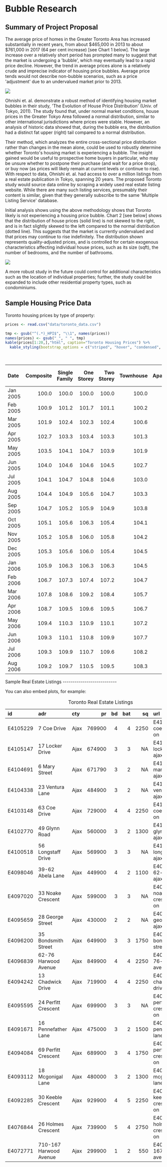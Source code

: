 Bubble Research
================

Summary of Project Proposal
---------------------------

The average price of homes in the Greater Toronto Area has increased substantially in recent years, from about $465,000 in 2013 to about $761,000 in 2017 (64 per cent increase) \[see Chart 1 below\]. The large increase over a relatively short period has prompted many to suggest that the market is undergoing a 'bubble', which may eventually lead to a rapid price decline. However, the trend in average prices alone is a relatively crude and imprecise indicator of housing price bubbles. Average price tends would not describe non-bubble scenarios, such as a price 'adjustment' due to an undervalued market prior to 2013.

![](Chart%201%20-%20Average%20House%20Prices.png)

Ohnishi et. al. demonstrate a robust method of identifying housing market bubbles in their study, 'The Evolution of House Price Distribution' (Univ. of Tokyo, 2011). The study found that, under normal market conditions, house prices in the Greater Tokyo Area followed a normal distribution, similar to other international jurisdictions where prices were stable. However, an analysis of historic data showed that, during the bubble era, the distribution had a distinct fat upper (right) tail compared to a normal distribution.

Their method, which analyzes the entire cross-sectional price distribution rather than changes in the mean alone, could be used to robustly determine whether Toronto's housing market is experiencing a bubble. The insight gained would be useful to prospective home buyers in particular, who may be unsure whether to postpone their purchase (and wait for a price drop), or buy now (as prices will likely remain at current levels or continue to rise). With respect to data, Ohnishi et. al. had access to over a million listings from a real estate publication in Tokyo, spanning 20 years. The proposed Toronto study would source data online by scraping a widely used real estate listing website. While there are many such listing services, presumably their content is similar, given that they generally subscribe to the same 'Multiple Listing Service' database.

Initial analysis shows using the above methodology shows that Toronto likely is not experiencing a housing price bubble. Chart 2 \[see below\] shows that the distribution of house prices (solid line) is not skewed to the right, and is in fact slightly skewed to the left compared to the normal distribution (dotted line). This suggests that the market is currently undervalued and that prices may continue to rise indefinitely. The distribution shown represents quality-adjusted prices, and is controlled for certain exogenous characteristics affecting individual house prices, such as its size (sqft), the number of bedrooms, and the number of bathrooms.

![](Chart%202%20-%20Distribution%20of%20House%20Prices.png)

A more robust study in the future could control for additional characteristics such as the location of individual properties; further, the study could be expanded to include other residential property types, such as condominiums.

Sample Housing Price Data
-------------------------

Toronto housing prices by type of property:

``` r
prices <- read.csv("data/toronto_data.csv")

tmp <- gsub("^(.*)_HPI$", "\\1", names(prices))
names(prices) <- gsub("_", " ", tmp)
kable(prices[1:20,],"html", caption="Toronto Housing Prices") %>%
  kable_styling(bootstrap_options = c("striped", "hover", "condensed",  font_size = 8))
```

<table class="table table-striped table-hover table-condensed" style="margin-left: auto; margin-right: auto;">
<caption>
Toronto Housing Prices
</caption>
<thead>
<tr>
<th style="text-align:left;">
Date
</th>
<th style="text-align:right;">
Composite
</th>
<th style="text-align:right;">
Single Family
</th>
<th style="text-align:right;">
One Storey
</th>
<th style="text-align:right;">
Two Storey
</th>
<th style="text-align:right;">
Townhouse
</th>
<th style="text-align:right;">
Apartment
</th>
<th style="text-align:right;">
Composite Benchmark
</th>
<th style="text-align:right;">
Single Family Benchmark
</th>
<th style="text-align:right;">
One Storey Benchmark
</th>
<th style="text-align:right;">
Two Storey Benchmark
</th>
<th style="text-align:right;">
Townhouse Benchmark
</th>
<th style="text-align:right;">
Apartment Benchmark
</th>
</tr>
</thead>
<tbody>
<tr>
<td style="text-align:left;">
Jan 2005
</td>
<td style="text-align:right;">
100.0
</td>
<td style="text-align:right;">
100.0
</td>
<td style="text-align:right;">
100.0
</td>
<td style="text-align:right;">
100.0
</td>
<td style="text-align:right;">
100.0
</td>
<td style="text-align:right;">
100.0
</td>
<td style="text-align:right;">
304000
</td>
<td style="text-align:right;">
344600
</td>
<td style="text-align:right;">
304900
</td>
<td style="text-align:right;">
358400
</td>
<td style="text-align:right;">
221900
</td>
<td style="text-align:right;">
199800
</td>
</tr>
<tr>
<td style="text-align:left;">
Feb 2005
</td>
<td style="text-align:right;">
100.9
</td>
<td style="text-align:right;">
101.2
</td>
<td style="text-align:right;">
101.7
</td>
<td style="text-align:right;">
101.1
</td>
<td style="text-align:right;">
100.2
</td>
<td style="text-align:right;">
100.1
</td>
<td style="text-align:right;">
306700
</td>
<td style="text-align:right;">
348700
</td>
<td style="text-align:right;">
310100
</td>
<td style="text-align:right;">
362300
</td>
<td style="text-align:right;">
222300
</td>
<td style="text-align:right;">
200000
</td>
</tr>
<tr>
<td style="text-align:left;">
Mar 2005
</td>
<td style="text-align:right;">
101.9
</td>
<td style="text-align:right;">
102.4
</td>
<td style="text-align:right;">
102.3
</td>
<td style="text-align:right;">
102.4
</td>
<td style="text-align:right;">
100.6
</td>
<td style="text-align:right;">
100.7
</td>
<td style="text-align:right;">
309700
</td>
<td style="text-align:right;">
352800
</td>
<td style="text-align:right;">
312000
</td>
<td style="text-align:right;">
367000
</td>
<td style="text-align:right;">
223200
</td>
<td style="text-align:right;">
201200
</td>
</tr>
<tr>
<td style="text-align:left;">
Apr 2005
</td>
<td style="text-align:right;">
102.7
</td>
<td style="text-align:right;">
103.3
</td>
<td style="text-align:right;">
103.4
</td>
<td style="text-align:right;">
103.3
</td>
<td style="text-align:right;">
101.3
</td>
<td style="text-align:right;">
101.2
</td>
<td style="text-align:right;">
312200
</td>
<td style="text-align:right;">
356000
</td>
<td style="text-align:right;">
315300
</td>
<td style="text-align:right;">
370200
</td>
<td style="text-align:right;">
224700
</td>
<td style="text-align:right;">
202200
</td>
</tr>
<tr>
<td style="text-align:left;">
May 2005
</td>
<td style="text-align:right;">
103.5
</td>
<td style="text-align:right;">
104.1
</td>
<td style="text-align:right;">
104.7
</td>
<td style="text-align:right;">
103.9
</td>
<td style="text-align:right;">
101.9
</td>
<td style="text-align:right;">
102.1
</td>
<td style="text-align:right;">
314600
</td>
<td style="text-align:right;">
358700
</td>
<td style="text-align:right;">
319300
</td>
<td style="text-align:right;">
372400
</td>
<td style="text-align:right;">
226100
</td>
<td style="text-align:right;">
204000
</td>
</tr>
<tr>
<td style="text-align:left;">
Jun 2005
</td>
<td style="text-align:right;">
104.0
</td>
<td style="text-align:right;">
104.6
</td>
<td style="text-align:right;">
104.6
</td>
<td style="text-align:right;">
104.5
</td>
<td style="text-align:right;">
102.7
</td>
<td style="text-align:right;">
102.4
</td>
<td style="text-align:right;">
316100
</td>
<td style="text-align:right;">
360400
</td>
<td style="text-align:right;">
319000
</td>
<td style="text-align:right;">
374500
</td>
<td style="text-align:right;">
227800
</td>
<td style="text-align:right;">
204600
</td>
</tr>
<tr>
<td style="text-align:left;">
Jul 2005
</td>
<td style="text-align:right;">
104.1
</td>
<td style="text-align:right;">
104.7
</td>
<td style="text-align:right;">
104.8
</td>
<td style="text-align:right;">
104.6
</td>
<td style="text-align:right;">
103.0
</td>
<td style="text-align:right;">
102.8
</td>
<td style="text-align:right;">
316400
</td>
<td style="text-align:right;">
360800
</td>
<td style="text-align:right;">
319600
</td>
<td style="text-align:right;">
374900
</td>
<td style="text-align:right;">
228500
</td>
<td style="text-align:right;">
205400
</td>
</tr>
<tr>
<td style="text-align:left;">
Aug 2005
</td>
<td style="text-align:right;">
104.4
</td>
<td style="text-align:right;">
104.9
</td>
<td style="text-align:right;">
105.6
</td>
<td style="text-align:right;">
104.7
</td>
<td style="text-align:right;">
103.3
</td>
<td style="text-align:right;">
103.1
</td>
<td style="text-align:right;">
317300
</td>
<td style="text-align:right;">
361500
</td>
<td style="text-align:right;">
322000
</td>
<td style="text-align:right;">
375200
</td>
<td style="text-align:right;">
229200
</td>
<td style="text-align:right;">
206000
</td>
</tr>
<tr>
<td style="text-align:left;">
Sep 2005
</td>
<td style="text-align:right;">
104.7
</td>
<td style="text-align:right;">
105.2
</td>
<td style="text-align:right;">
105.9
</td>
<td style="text-align:right;">
104.9
</td>
<td style="text-align:right;">
103.8
</td>
<td style="text-align:right;">
103.6
</td>
<td style="text-align:right;">
318300
</td>
<td style="text-align:right;">
362500
</td>
<td style="text-align:right;">
322900
</td>
<td style="text-align:right;">
376000
</td>
<td style="text-align:right;">
230300
</td>
<td style="text-align:right;">
207000
</td>
</tr>
<tr>
<td style="text-align:left;">
Oct 2005
</td>
<td style="text-align:right;">
105.1
</td>
<td style="text-align:right;">
105.6
</td>
<td style="text-align:right;">
106.3
</td>
<td style="text-align:right;">
105.4
</td>
<td style="text-align:right;">
104.1
</td>
<td style="text-align:right;">
103.7
</td>
<td style="text-align:right;">
319500
</td>
<td style="text-align:right;">
363900
</td>
<td style="text-align:right;">
324200
</td>
<td style="text-align:right;">
377700
</td>
<td style="text-align:right;">
231000
</td>
<td style="text-align:right;">
207200
</td>
</tr>
<tr>
<td style="text-align:left;">
Nov 2005
</td>
<td style="text-align:right;">
105.2
</td>
<td style="text-align:right;">
105.8
</td>
<td style="text-align:right;">
106.0
</td>
<td style="text-align:right;">
105.8
</td>
<td style="text-align:right;">
104.2
</td>
<td style="text-align:right;">
103.5
</td>
<td style="text-align:right;">
319800
</td>
<td style="text-align:right;">
364600
</td>
<td style="text-align:right;">
323200
</td>
<td style="text-align:right;">
379200
</td>
<td style="text-align:right;">
231200
</td>
<td style="text-align:right;">
206800
</td>
</tr>
<tr>
<td style="text-align:left;">
Dec 2005
</td>
<td style="text-align:right;">
105.3
</td>
<td style="text-align:right;">
105.6
</td>
<td style="text-align:right;">
106.0
</td>
<td style="text-align:right;">
105.4
</td>
<td style="text-align:right;">
104.5
</td>
<td style="text-align:right;">
104.9
</td>
<td style="text-align:right;">
320100
</td>
<td style="text-align:right;">
363900
</td>
<td style="text-align:right;">
323200
</td>
<td style="text-align:right;">
377700
</td>
<td style="text-align:right;">
231800
</td>
<td style="text-align:right;">
209600
</td>
</tr>
<tr>
<td style="text-align:left;">
Jan 2006
</td>
<td style="text-align:right;">
105.9
</td>
<td style="text-align:right;">
106.3
</td>
<td style="text-align:right;">
106.3
</td>
<td style="text-align:right;">
106.3
</td>
<td style="text-align:right;">
104.5
</td>
<td style="text-align:right;">
104.9
</td>
<td style="text-align:right;">
321900
</td>
<td style="text-align:right;">
366300
</td>
<td style="text-align:right;">
324200
</td>
<td style="text-align:right;">
381000
</td>
<td style="text-align:right;">
231800
</td>
<td style="text-align:right;">
209600
</td>
</tr>
<tr>
<td style="text-align:left;">
Feb 2006
</td>
<td style="text-align:right;">
106.7
</td>
<td style="text-align:right;">
107.3
</td>
<td style="text-align:right;">
107.4
</td>
<td style="text-align:right;">
107.2
</td>
<td style="text-align:right;">
104.7
</td>
<td style="text-align:right;">
105.8
</td>
<td style="text-align:right;">
324300
</td>
<td style="text-align:right;">
369700
</td>
<td style="text-align:right;">
327500
</td>
<td style="text-align:right;">
384200
</td>
<td style="text-align:right;">
232300
</td>
<td style="text-align:right;">
211400
</td>
</tr>
<tr>
<td style="text-align:left;">
Mar 2006
</td>
<td style="text-align:right;">
107.8
</td>
<td style="text-align:right;">
108.6
</td>
<td style="text-align:right;">
109.2
</td>
<td style="text-align:right;">
108.4
</td>
<td style="text-align:right;">
105.7
</td>
<td style="text-align:right;">
106.1
</td>
<td style="text-align:right;">
327700
</td>
<td style="text-align:right;">
374200
</td>
<td style="text-align:right;">
333000
</td>
<td style="text-align:right;">
388500
</td>
<td style="text-align:right;">
234500
</td>
<td style="text-align:right;">
212000
</td>
</tr>
<tr>
<td style="text-align:left;">
Apr 2006
</td>
<td style="text-align:right;">
108.7
</td>
<td style="text-align:right;">
109.5
</td>
<td style="text-align:right;">
109.6
</td>
<td style="text-align:right;">
109.5
</td>
<td style="text-align:right;">
106.7
</td>
<td style="text-align:right;">
107.1
</td>
<td style="text-align:right;">
330400
</td>
<td style="text-align:right;">
377300
</td>
<td style="text-align:right;">
334200
</td>
<td style="text-align:right;">
392400
</td>
<td style="text-align:right;">
236700
</td>
<td style="text-align:right;">
214000
</td>
</tr>
<tr>
<td style="text-align:left;">
May 2006
</td>
<td style="text-align:right;">
109.4
</td>
<td style="text-align:right;">
110.3
</td>
<td style="text-align:right;">
110.9
</td>
<td style="text-align:right;">
110.1
</td>
<td style="text-align:right;">
107.2
</td>
<td style="text-align:right;">
107.2
</td>
<td style="text-align:right;">
332500
</td>
<td style="text-align:right;">
380100
</td>
<td style="text-align:right;">
338200
</td>
<td style="text-align:right;">
394600
</td>
<td style="text-align:right;">
237800
</td>
<td style="text-align:right;">
214200
</td>
</tr>
<tr>
<td style="text-align:left;">
Jun 2006
</td>
<td style="text-align:right;">
109.3
</td>
<td style="text-align:right;">
110.1
</td>
<td style="text-align:right;">
110.8
</td>
<td style="text-align:right;">
109.9
</td>
<td style="text-align:right;">
107.7
</td>
<td style="text-align:right;">
107.4
</td>
<td style="text-align:right;">
332200
</td>
<td style="text-align:right;">
379400
</td>
<td style="text-align:right;">
337900
</td>
<td style="text-align:right;">
393900
</td>
<td style="text-align:right;">
238900
</td>
<td style="text-align:right;">
214600
</td>
</tr>
<tr>
<td style="text-align:left;">
Jul 2006
</td>
<td style="text-align:right;">
109.3
</td>
<td style="text-align:right;">
109.9
</td>
<td style="text-align:right;">
110.7
</td>
<td style="text-align:right;">
109.6
</td>
<td style="text-align:right;">
108.2
</td>
<td style="text-align:right;">
107.7
</td>
<td style="text-align:right;">
332200
</td>
<td style="text-align:right;">
378700
</td>
<td style="text-align:right;">
337600
</td>
<td style="text-align:right;">
392800
</td>
<td style="text-align:right;">
240000
</td>
<td style="text-align:right;">
215200
</td>
</tr>
<tr>
<td style="text-align:left;">
Aug 2006
</td>
<td style="text-align:right;">
109.2
</td>
<td style="text-align:right;">
109.7
</td>
<td style="text-align:right;">
110.5
</td>
<td style="text-align:right;">
109.5
</td>
<td style="text-align:right;">
108.3
</td>
<td style="text-align:right;">
107.6
</td>
<td style="text-align:right;">
331900
</td>
<td style="text-align:right;">
378000
</td>
<td style="text-align:right;">
337000
</td>
<td style="text-align:right;">
392400
</td>
<td style="text-align:right;">
240300
</td>
<td style="text-align:right;">
215000
</td>
</tr>
</tbody>
</table>
Sample Real Estate Listings
---------------------------

You can also embed plots, for example:

<table class="table table-striped table-hover table-condensed" style="margin-left: auto; margin-right: auto;">
<caption>
Toronto Real Estate Listings
</caption>
<thead>
<tr>
<th style="text-align:left;">
id
</th>
<th style="text-align:left;">
adr
</th>
<th style="text-align:left;">
cty
</th>
<th style="text-align:right;">
pr
</th>
<th style="text-align:right;">
bd
</th>
<th style="text-align:right;">
bat
</th>
<th style="text-align:right;">
sq
</th>
<th style="text-align:left;">
url
</th>
</tr>
</thead>
<tbody>
<tr>
<td style="text-align:left;">
E4105229
</td>
<td style="text-align:left;">
7 Coe Drive
</td>
<td style="text-align:left;">
Ajax
</td>
<td style="text-align:right;">
769900
</td>
<td style="text-align:right;">
4
</td>
<td style="text-align:right;">
4
</td>
<td style="text-align:right;">
2250
</td>
<td style="text-align:left;">
E4105229/7-coe-drive-ajax-on
</td>
</tr>
<tr>
<td style="text-align:left;">
E4105147
</td>
<td style="text-align:left;">
17 Locker Drive
</td>
<td style="text-align:left;">
Ajax
</td>
<td style="text-align:right;">
674900
</td>
<td style="text-align:right;">
3
</td>
<td style="text-align:right;">
3
</td>
<td style="text-align:right;">
NA
</td>
<td style="text-align:left;">
E4105147/17-locker-drive-ajax-on
</td>
</tr>
<tr>
<td style="text-align:left;">
E4104691
</td>
<td style="text-align:left;">
6 Mary Street
</td>
<td style="text-align:left;">
Ajax
</td>
<td style="text-align:right;">
671790
</td>
<td style="text-align:right;">
3
</td>
<td style="text-align:right;">
2
</td>
<td style="text-align:right;">
NA
</td>
<td style="text-align:left;">
E4104691/6-mary-street-ajax-on
</td>
</tr>
<tr>
<td style="text-align:left;">
E4104338
</td>
<td style="text-align:left;">
23 Ventura Lane
</td>
<td style="text-align:left;">
Ajax
</td>
<td style="text-align:right;">
484900
</td>
<td style="text-align:right;">
3
</td>
<td style="text-align:right;">
2
</td>
<td style="text-align:right;">
NA
</td>
<td style="text-align:left;">
E4104338/23-ventura-lane-ajax-on
</td>
</tr>
<tr>
<td style="text-align:left;">
E4103148
</td>
<td style="text-align:left;">
63 Coe Drive
</td>
<td style="text-align:left;">
Ajax
</td>
<td style="text-align:right;">
729000
</td>
<td style="text-align:right;">
4
</td>
<td style="text-align:right;">
4
</td>
<td style="text-align:right;">
2250
</td>
<td style="text-align:left;">
E4103148/63-coe-drive-ajax-on
</td>
</tr>
<tr>
<td style="text-align:left;">
E4102770
</td>
<td style="text-align:left;">
49 Glynn Road
</td>
<td style="text-align:left;">
Ajax
</td>
<td style="text-align:right;">
560000
</td>
<td style="text-align:right;">
3
</td>
<td style="text-align:right;">
2
</td>
<td style="text-align:right;">
1300
</td>
<td style="text-align:left;">
E4102770/49-glynn-road-ajax-on
</td>
</tr>
<tr>
<td style="text-align:left;">
E4100518
</td>
<td style="text-align:left;">
56 Longstaff Drive
</td>
<td style="text-align:left;">
Ajax
</td>
<td style="text-align:right;">
569900
</td>
<td style="text-align:right;">
3
</td>
<td style="text-align:right;">
3
</td>
<td style="text-align:right;">
NA
</td>
<td style="text-align:left;">
E4100518/56-longstaff-drive-ajax-on
</td>
</tr>
<tr>
<td style="text-align:left;">
E4098046
</td>
<td style="text-align:left;">
39-62 Abela Lane
</td>
<td style="text-align:left;">
Ajax
</td>
<td style="text-align:right;">
449900
</td>
<td style="text-align:right;">
4
</td>
<td style="text-align:right;">
2
</td>
<td style="text-align:right;">
1100
</td>
<td style="text-align:left;">
E4098046/39-62-abela-lane-ajax-on
</td>
</tr>
<tr>
<td style="text-align:left;">
E4097020
</td>
<td style="text-align:left;">
33 Noake Crescent
</td>
<td style="text-align:left;">
Ajax
</td>
<td style="text-align:right;">
599000
</td>
<td style="text-align:right;">
3
</td>
<td style="text-align:right;">
3
</td>
<td style="text-align:right;">
NA
</td>
<td style="text-align:left;">
E4097020/33-noake-crescent-ajax-on
</td>
</tr>
<tr>
<td style="text-align:left;">
E4095659
</td>
<td style="text-align:left;">
28 George Street
</td>
<td style="text-align:left;">
Ajax
</td>
<td style="text-align:right;">
430000
</td>
<td style="text-align:right;">
2
</td>
<td style="text-align:right;">
2
</td>
<td style="text-align:right;">
NA
</td>
<td style="text-align:left;">
E4095659/28-george-street-ajax-on
</td>
</tr>
<tr>
<td style="text-align:left;">
E4096200
</td>
<td style="text-align:left;">
35 Bondsmith Street
</td>
<td style="text-align:left;">
Ajax
</td>
<td style="text-align:right;">
649900
</td>
<td style="text-align:right;">
3
</td>
<td style="text-align:right;">
3
</td>
<td style="text-align:right;">
1750
</td>
<td style="text-align:left;">
E4096200/35-bondsmith-street-ajax-on
</td>
</tr>
<tr>
<td style="text-align:left;">
E4096839
</td>
<td style="text-align:left;">
62-76 Harwood Avenue
</td>
<td style="text-align:left;">
Ajax
</td>
<td style="text-align:right;">
849900
</td>
<td style="text-align:right;">
4
</td>
<td style="text-align:right;">
4
</td>
<td style="text-align:right;">
2250
</td>
<td style="text-align:left;">
E4096839/62-76-harwood-avenue-ajax-on
</td>
</tr>
<tr>
<td style="text-align:left;">
E4094242
</td>
<td style="text-align:left;">
13 Chadwick Drive
</td>
<td style="text-align:left;">
Ajax
</td>
<td style="text-align:right;">
719900
</td>
<td style="text-align:right;">
4
</td>
<td style="text-align:right;">
4
</td>
<td style="text-align:right;">
2250
</td>
<td style="text-align:left;">
E4094242/13-chadwick-drive-ajax-on
</td>
</tr>
<tr>
<td style="text-align:left;">
E4095595
</td>
<td style="text-align:left;">
24 Perfitt Crescent
</td>
<td style="text-align:left;">
Ajax
</td>
<td style="text-align:right;">
699900
</td>
<td style="text-align:right;">
3
</td>
<td style="text-align:right;">
3
</td>
<td style="text-align:right;">
NA
</td>
<td style="text-align:left;">
E4095595/24-perfitt-crescent-ajax-on
</td>
</tr>
<tr>
<td style="text-align:left;">
E4091671
</td>
<td style="text-align:left;">
16 Pennefather Lane
</td>
<td style="text-align:left;">
Ajax
</td>
<td style="text-align:right;">
475000
</td>
<td style="text-align:right;">
3
</td>
<td style="text-align:right;">
2
</td>
<td style="text-align:right;">
1500
</td>
<td style="text-align:left;">
E4091671/16-pennefather-lane-ajax-on
</td>
</tr>
<tr>
<td style="text-align:left;">
E4094084
</td>
<td style="text-align:left;">
69 Perfitt Crescent
</td>
<td style="text-align:left;">
Ajax
</td>
<td style="text-align:right;">
689900
</td>
<td style="text-align:right;">
3
</td>
<td style="text-align:right;">
4
</td>
<td style="text-align:right;">
1750
</td>
<td style="text-align:left;">
E4094084/69-perfitt-crescent-ajax-on
</td>
</tr>
<tr>
<td style="text-align:left;">
E4093112
</td>
<td style="text-align:left;">
18 Mcgonigal Lane
</td>
<td style="text-align:left;">
Ajax
</td>
<td style="text-align:right;">
480000
</td>
<td style="text-align:right;">
3
</td>
<td style="text-align:right;">
2
</td>
<td style="text-align:right;">
1300
</td>
<td style="text-align:left;">
E4093112/18-mcgonigal-lane-ajax-on
</td>
</tr>
<tr>
<td style="text-align:left;">
E4092285
</td>
<td style="text-align:left;">
30 Keeble Crescent
</td>
<td style="text-align:left;">
Ajax
</td>
<td style="text-align:right;">
929900
</td>
<td style="text-align:right;">
4
</td>
<td style="text-align:right;">
5
</td>
<td style="text-align:right;">
2250
</td>
<td style="text-align:left;">
E4092285/30-keeble-crescent-ajax-on
</td>
</tr>
<tr>
<td style="text-align:left;">
E4076844
</td>
<td style="text-align:left;">
26 Holmes Crescent
</td>
<td style="text-align:left;">
Ajax
</td>
<td style="text-align:right;">
739900
</td>
<td style="text-align:right;">
5
</td>
<td style="text-align:right;">
4
</td>
<td style="text-align:right;">
2750
</td>
<td style="text-align:left;">
E4076844/26-holmes-crescent-ajax-on
</td>
</tr>
<tr>
<td style="text-align:left;">
E4072771
</td>
<td style="text-align:left;">
710-167 Harwood Avenue
</td>
<td style="text-align:left;">
Ajax
</td>
<td style="text-align:right;">
299900
</td>
<td style="text-align:right;">
1
</td>
<td style="text-align:right;">
2
</td>
<td style="text-align:right;">
550
</td>
<td style="text-align:left;">
E4072771/710-167-harwood-avenue-ajax-on
</td>
</tr>
</tbody>
</table>
